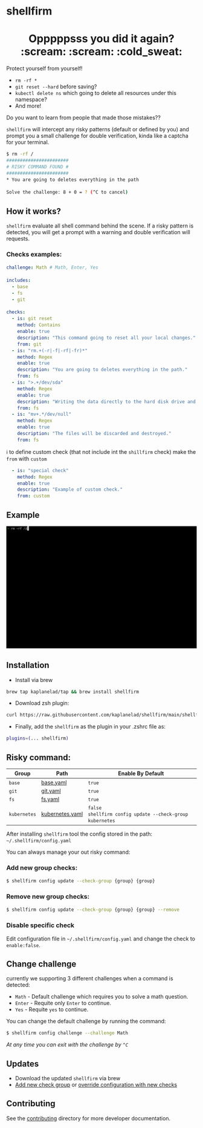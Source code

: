 # shellfirm

<div align="center">
<h1>Opppppsss <b>you</b> did it again? :scream: :scream: :cold_sweat:</h1>
</div>
Protect yourself from yourself!

* `rm -rf *`
* `git reset --hard` before saving?
* `kubectl delete ns` which going to delete all resources under this namespace?
* And more!


Do you want to learn from people that made those mistakes??

`shellfirm` will intercept any risky patterns (default or defined by you) and prompt you a small challenge for double verification, kinda like a captcha for your terminal.

```bash
$ rm -rf /
#######################
# RISKY COMMAND FOUND #
#######################
* You are going to deletes everything in the path

Solve the challenge: 8 + 0 = ? (^C to cancel)
```

## How it works?
`shellfirm` evaluate all shell command behind the scene. 
If a risky pattern is detected, you will get a prompt with a warning and double verification will requests.

### Checks examples:
```yaml
challenge: Math # Math, Enter, Yes

includes: 
  - base
  - fs
  - git

checks:
  - is: git reset
    method: Contains
    enable: true
    description: "This command going to reset all your local changes."
    from: git
  - is: "rm.+(-r|-f|-rf|-fr)*"
    method: Regex
    enable: true
    description: "You are going to deletes everything in the path."
    from: fs
  - is: ">.+/dev/sda"
    method: Regex
    enable: true
    description: "Writing the data directly to the hard disk drive and damaging your file system."
    from: fs
  - is: "mv+.*/dev/null"
    method: Regex
    enable: true
    description: "The files will be discarded and destroyed."
    from: fs
```

:information_source: to define custom check (that not include int the `shillfirm` check) make the `from` with `custom`
```yaml
  - is: "special check"
    method: Regex
    enable: true
    description: "Example of custom check."
    from: custom
```

## Example
![](./docs/media/example.gif)


## Installation 
* Install via brew
```bash
brew tap kaplanelad/tap && brew install shellfirm
```
* Download zsh plugin:
```bash
curl https://raw.githubusercontent.com/kaplanelad/shellfirm/main/shellfirm.plugin.zsh --create-dirs -o ${ZSH_CUSTOM:-~/.oh-my-zsh/custom}/plugins/shellfirm/shellfirm.plugin.zsh
```
* Finally, add the `shellfirm` as the plugin in your .zshrc file as:
```bash
plugins=(... shellfirm)
```

## Risky command:
| Group | Path | Enable By Default |
| --- | --- | --- |
| `base` | [base.yaml](./checks/base.yaml) | `true` |
| `git` | [git.yaml](./checks/git.yaml) | `true` |
| `fs` | [fs.yaml](./checks/fs.yaml) | `true` |
| `kubernetes` | [kubernetes.yaml](./checks/kubernetes.yaml) | `false` <br/> `shellfirm config update --check-group kubernetes` |

After installing `shellfirm` tool the config stored in the path: `~/.shellfirm/config.yaml`

You can always manage your out risky command:

### Add new group checks:
```bash
$ shellfirm config update --check-group {group} {group}
```

### Remove new group checks:
```bash
$ shellfirm config update --check-group {group} {group} --remove
```

### Disable specific check
Edit configuration file in `~/.shellfirm/config.yaml` and change the check to `enable:false`.


## Change challenge
currently we supporting 3 different challenges when a command is detected:
* `Math` - Default challenge which requires you to solve a math question.
* `Enter` - Requite only `Enter` to continue.
* `Yes` - Requite `yes` to continue.

You can change the default challenge by running the command:
```bash
$ shellfirm config challenge --challenge Math
```

*At any time you can exit with the challenge by `^C`*


## Updates
* Download the updated `shellfirm` via brew
* [Add new check group](#add-new-group-checks) or [override configuration with new checks](./docs/config.md#reset) 

## Contributing
See the [contributing](./docs/contributing.md) directory for more developer documentation.
